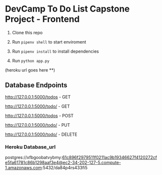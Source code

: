 # DevCamp To Do List Capstone Project - Frontend

1. Clone this repo

2. Run `pipenv shell` to start enviroment
   
3. Run `pipenv install` to install dependencies

4. Run `python app.py` 

(heroku url goes here **)

## Database Endpoints

http://127.0.0.1:5000/todos - GET

http://127.0.0.1:5000/todo/<id> - GET

http://127.0.0.1:5000/todos - POST

http://127.0.0.1:5000/todo/<id> - PUT

http://127.0.0.1:5000/todo/<id> - DELETE

### Heroku Database_url

postgres://xfbgoobatvybmy:61c896f2979511f0211ac9b19346627f4120272cfe5fa61781c86b1298aaf3e4@ec2-34-202-127-5.compute-1.amazonaws.com:5432/da84p4rs433fi5